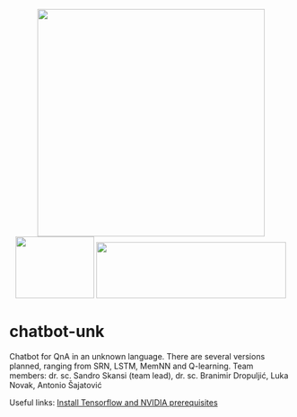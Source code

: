 <p align="center">
  <img src="https://valohai.com/static/img/support-logos/keras-text.svg" heigth=100 width=405> <img src="https://camo.githubusercontent.com/ee91ac3c9f5ad840ebf70b54284498fe0e6ddb92/68747470733a2f2f7777772e74656e736f72666c6f772e6f72672f696d616765732f74665f6c6f676f5f7472616e73702e706e67" height=110 width="140">  <img src="https://jdrch.files.wordpress.com/2013/04/python_logo_and_wordmark-svg.png" height=100 width="338">
</p>

# chatbot-unk
Chatbot for QnA in an unknown language. There are several versions planned, ranging from SRN, LSTM, MemNN and Q-learning. Team members: dr. sc. Sandro Skansi (team lead), dr. sc. Branimir Dropuljić, Luka Novak, Antonio Šajatović

Useful links: [Install Tensorflow and NVIDIA prerequisites](http://www.nvidia.com/object/gpu-accelerated-applications-tensorflow-installation.html)
